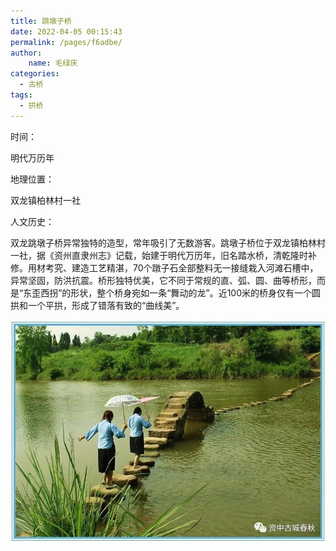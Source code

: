```yaml
---
title: 跳墩子桥
date: 2022-04-05 00:15:43
permalink: /pages/f6adbe/
author:
    name: 毛绿庆
categories:
  - 古桥
tags:
  - 拱桥 
---
```

时间：

明代万历年

地理位置：

双龙镇柏林村一社

人文历史：

双龙跳墩子桥异常独特的造型，常年吸引了无数游客。跳墩子桥位于双龙镇柏林村一社，据《资州直隶州志》记载，始建于明代万历年，旧名踏水桥，清乾隆时补修。用材考究、建造工艺精湛，70个蹾子石全部整料无一接缝栽入河滩石槽中，异常坚固，防洪抗震。桥形独特优美，它不同于常规的直、弧、圆、曲等桥形，而是“东歪西拐”的形状，整个桥身宛如一条“舞动的龙”。近100米的桥身仅有一个圆拱和一个平拱，形成了错落有致的“曲线美”。

![跳墩子桥](/img/photo/47.jpg)
